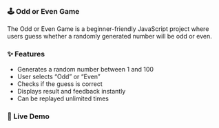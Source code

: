 ### 🕹️ Odd or Even Game

   The Odd or Even Game is a beginner-friendly JavaScript project where users guess whether a randomly generated number will be odd or even.

### ✨ Features

- Generates a random number between 1 and 100
- User selects “Odd” or “Even”
- Checks if the guess is correct
- Displays result and feedback instantly
- Can be replayed unlimited times

### 🔗 Live Demo


